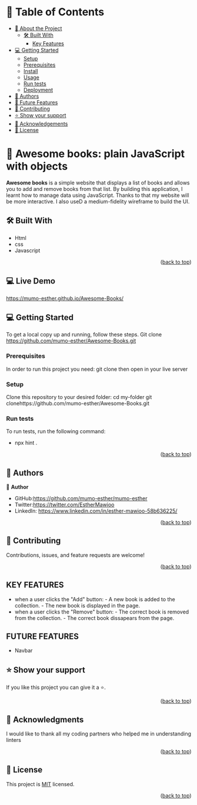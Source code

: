 <a name="readme-top"></a>


# 📗 Table of Contents

- [📖 About the Project](#about-project)
  - [🛠 Built With](#built-with)
    - [Key Features](#key-features)
- [💻 Getting Started](#getting-started)
  - [Setup](#setup)
  - [Prerequisites](#prerequisites)
  - [Install](#install)
  - [Usage](#usage)
  - [Run tests](#run-tests)
  - [Deployment](#triangular_flag_on_post-deployment)
- [👥 Authors](#authors)
- [🔭 Future Features](#future-features)
- [🤝 Contributing](#contributing)
- [⭐️ Show your support](#support)
- [🙏 Acknowledgements](#acknowledgements)
- [📝 License](#license)

# 📖 Awesome books: plain JavaScript with objects
 <a name="about-project"></a>


**Awesome books** is a simple website that displays a list of books and allows you to add and remove books from that list. By building this application, I learnt how to manage data using JavaScript. Thanks to that my website will be more interactive. I also useD a medium-fidelity wireframe to build the UI.


## 🛠 Built With <a name="built-with"></a>
- Html
- css
- Javascript
<p align="right">(<a href="#readme-top">back to top</a>)</p>

## 💻 Live Demo
https://mumo-esther.github.io/Awesome-Books/

## 💻 Getting Started <a name="getting-started"></a>
To get a local copy up and running, follow these steps.
Git clone https://github.com/mumo-esther/Awesome-Books.git
### Prerequisites

In order to run this project you need:
 git clone then open in your live server

### Setup

Clone this repository to your desired folder:
  cd my-folder
  git clonehttps://github.com/mumo-esther/Awesome-Books.git

### Run tests

To run tests, run the following command:
  - npx hint .

<p align="right">(<a href="#readme-top">back to top</a>)</p>

## 👥 Authors <a name="authors"></a>

👤 **Author**

- GitHub:https://github.com/mumo-esther/mumo-esther
- Twitter:https://twitter.com/EstherMawioo
- LinkedIn: https://www.linkedin.com/in/esther-mawioo-58b636225/

<p align="right">(<a href="#readme-top">back to top</a>)</p>

## 🤝 Contributing <a name="contributing"></a>

Contributions, issues, and feature requests are welcome!

<p align="right">(<a href="#readme-top">back to top</a>)</p>

## KEY FEATURES
- when a user clicks the "Add" button:
      - A new book is added to the collection.
      - The new book is displayed in the page.
- when a user clicks the "Remove" button:
      - The correct book is removed from the collection.
      - The correct book dissapears from the page.


## FUTURE FEATURES
- Navbar

## ⭐️ Show your support <a name="support"></a>

If you like this project you can give it a ⭐️.

<p align="right">(<a href="#readme-top">back to top</a>)</p>

## 🙏 Acknowledgments <a name="acknowledgements"></a>

I would like to thank all my coding partners who helped me in understanding linters

<p align="right">(<a href="#readme-top">back to top</a>)</p>

## 📝 License <a name="license"></a>

This project is [MIT](https://github.com/mumo-esther/Desktop-version-Portfolio/blob/main/LICENSE) licensed.

<p align="right">(<a href="#readme-top">back to top</a>)</p>
